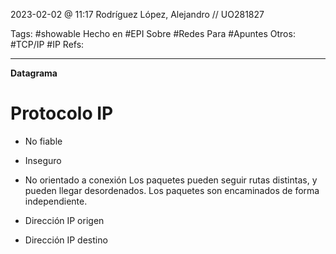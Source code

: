 2023-02-02 @ 11:17
Rodríguez López, Alejandro // UO281827

Tags:
	#showable
	Hecho en #EPI
	Sobre #Redes
	Para #Apuntes
	Otros: #TCP/IP #IP
	Refs:
 
<hr>

**Datagrama**
# Protocolo IP
- No fiable
- Inseguro
- No orientado a conexión
Los paquetes pueden seguir rutas distintas, y pueden llegar desordenados. Los paquetes son encaminados de forma independiente.

- Dirección IP origen
- Dirección IP destino

